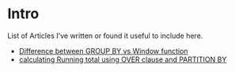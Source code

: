 # Intro

List of Articles I've written or found it useful to include here.

- <a href="https://learnsql.com/blog/sql-window-functions-vs-group-by"> Difference between GROUP BY vs Window function </a>
- <a href="https://codingsight.com/calculating-running-total-with-over-clause-and-partition-by-clause-in-sql-server/">calculating Running total using OVER clause and PARTITION BY </a>
